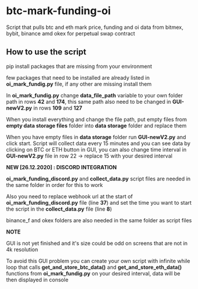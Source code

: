 # btc-mark-funding-oi
Script that pulls btc and eth mark price, funding and oi data from bitmex, bybit, binance amd okex for perpetual swap contract

<h2>How to use the script</h2>

<p>pip install packages that are missing from your environment</p>
<p>few packages that need to be installed are already listed in <b>oi_mark_fundig.py</b> file, if any other are missing install them</p>
<p>In <b>oi_mark_fundig.py</b> change <b>data_file_path</b> variable to your own folder path in rows <b>42</b> and <b>174</b>, this same path also need to be changed in <b>GUI-newV2.py</b> in rows <b>109</b> and <b>127</b></p>
<p>When you install everything and change the file path, put empty files from <b>empty data storage files</b> folder into <b>data storage</b> folder and replace them</p>
<p>When you have empty files in <b>data storage</b> folder run <b>GUI-newV2.py</b> and click start. Script will collect data every 15 minutes and you can see data by clicking on BTC or ETH button in GUI, you can also change time interval in <b>GUI-newV2.py</b> file in row 22 -> replace 15 with your desired interval</p>

<b>NEW [26.12.2020] : DISCORD INTEGRATION</b>
<p><b>oi_mark_funding_discord.py</b> and <b>collect_data.py</b> script files are needed in the same folder in order for this to work</p>
<p>Also you need to replace webhook url at the start of <b>oi_mark_funding_discord.py</b> file (line <b>37</b>) and set the time you want to start the script in the <b>collect_data.py</b> file (line <b>8</b>)</p>
<p>binance_f and okex folders are also needed in the same folder as script files</>

<b>NOTE</b>
<p>GUI is not yet finished and it's size could be odd on screens that are not in 4k resolution</p>
<p>To avoid this GUI problem you can create your own script with infinite while loop that calls <b>get_and_store_btc_data()</b> and <b>get_and_store_eth_data()</b> functions from  <b>oi_mark_fundig.py</b> on your desired interval, data will be then displayed in console<p>
  
 
